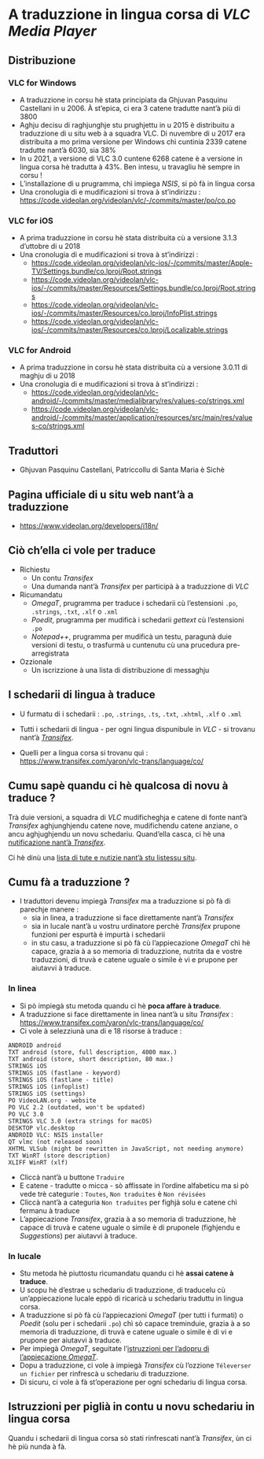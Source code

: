 # A traduzzione in lingua corsa di _VLC Media Player_

## Distribuzione
### VLC for Windows
- A traduzzione in corsu hè stata principiata da Ghjuvan Pasquinu Castellani in u 2006. À st’epica, ci era 3 catene tradutte nant’à più di 3800
- Aghju decisu di raghjunghje stu prughjettu in u 2015 è distribuitu a traduzzione di u situ web à a squadra VLC. Di nuvembre di u 2017 era distribuita a mo prima versione per Windows chì cuntinia 2339 catene tradutte nant’à 6030, sia 38%
- In u 2021, a versione di VLC 3.0 cuntene 6268 catene è a versione in lingua corsa hè tradutta à 43%. Ben intesu, u travagliu hè sempre in corsu !
- L’installazione di u prugramma, chì impiega _NSIS_, si pò fà in lingua corsa
- Una cronolugia di e mudificazioni si trova à st’indirizzu :
https://code.videolan.org/videolan/vlc/-/commits/master/po/co.po
### VLC for iOS
- A prima traduzzione in corsu hè stata distribuita cù a versione 3.1.3 d’uttobre di u 2018
- Una cronolugia di e mudificazioni si trova à st’indirizzi :
  - https://code.videolan.org/videolan/vlc-ios/-/commits/master/Apple-TV/Settings.bundle/co.lproj/Root.strings
  - https://code.videolan.org/videolan/vlc-ios/-/commits/master/Resources/Settings.bundle/co.lproj/Root.strings
  - https://code.videolan.org/videolan/vlc-ios/-/commits/master/Resources/co.lproj/InfoPlist.strings
  - https://code.videolan.org/videolan/vlc-ios/-/commits/master/Resources/co.lproj/Localizable.strings
### VLC for Android
- A prima traduzzione in corsu hè stata distribuita cù a versione 3.0.11 di maghju di u 2018
- Una cronolugia di e mudificazioni si trova à st’indirizzi :
  - https://code.videolan.org/videolan/vlc-android/-/commits/master/medialibrary/res/values-co/strings.xml
  - https://code.videolan.org/videolan/vlc-android/-/commits/master/application/resources/src/main/res/values-co/strings.xml

## Traduttori
- Ghjuvan Pasquinu Castellani, Patriccollu di Santa Maria è Sichè

## Pagina ufficiale di u situ web nant’à a traduzzione
- https://www.videolan.org/developers/i18n/

## Ciò ch’ella ci vole per traduce
- Richiestu
  - Un contu _Transifex_
  - Una dumanda nant’à _Transifex_ per participà à a traduzzione di _VLC_
- Ricumandatu
  - _OmegaT_, prugramma per traduce i schedarii cù l’estensioni `.po`, `.strings`, `.txt`, `.xlf` o `.xml`
  - _Poedit_, prugramma per mudificà i schedarii _gettext_ cù l’estensioni `.po`
  - _Notepad++_, prugramma per mudificà un testu, paragunà duie versioni di testu, o trasfurmà u cuntenutu cù una prucedura pre-arregistrata
- Ozzionale
  - Un iscrizzione à una lista di distribuzione di messaghju

## I schedarii di lingua à traduce

- U furmatu di i schedarii : `.po`, `.strings`, `.ts`, `.txt`, `.xhtml`, `.xlf` o `.xml`

- Tutti i schedarii di lingua - per ogni lingua dispunibule in _VLC_ - si trovanu nant’à [_Transifex_](https://www.transifex.com/yaron/vlc-trans/languages/).

- Quelli per a lingua corsa si trovanu quì :  
  https://www.transifex.com/yaron/vlc-trans/language/co/

## Cumu sapè quandu ci hè qualcosa di novu à traduce ?
Trà duie versioni, a squadra di _VLC_ mudificheghja e catene di fonte nant’à _Transifex_ aghjunghjendu catene nove, mudifichendu catene anziane, o ancu aghjughjendu un novu schedariu.  Quand’ella casca, ci hè una [nutificazione nant’à _Transifex_](https://www.transifex.com/notices/list/).

Ci hè dinù una [lista di tute e nutizie nant’à stu listessu situ](https://www.transifex.com/yaron/vlc-trans/announcements/).

## Cumu fà a traduzzione ?
- I traduttori devenu impiegà _Transifex_ ma a traduzzione si pò fà di parechje manere :
  - sia in linea, a traduzzione si face direttamente nant’à _Transifex_
  - sia in lucale nant’à u vostru urdinatore perchè _Transifex_ prupone funzioni per espurtà è impurtà i schedarii
  - in stu casu, a traduzzione si pò fà cù l’appiecazione _OmegaT_ chì hè capace, grazia à a so memoria di traduzzione, nutrita da e vostre traduzzioni, di truvà e catene uguale o simile è vi e prupone per aiutavvi à traduce.

### In linea
- Si pò impiegà stu metoda quandu ci hè __poca affare à traduce__.
- A traduzzione si face direttamente in linea nant’à u situ _Transifex_ :  
  https://www.transifex.com/yaron/vlc-trans/language/co/
- Ci vole à selezziunà una di e 18 risorse à traduce :
```
ANDROID android
TXT android (store, full description, 4000 max.)
TXT android (store, short description, 80 max.)
STRINGS iOS
STRINGS iOS (fastlane - keyword)
STRINGS iOS (fastlane - title)
STRINGS iOS (infoplist)
STRINGS iOS (settings)
PO VideoLAN.org - website
PO VLC 2.2 (outdated, won't be updated)
PO VLC 3.0
STRINGS VLC 3.0 (extra strings for macOS)
DESKTOP vlc.desktop
ANDROID VLC: NSIS installer
QT vlmc (not released soon)
XHTML VLSub (might be rewritten in JavaScript, not needing anymore)
TXT WinRT (store description)
XLIFF WinRT (xlf)
```
- Cliccà nant’à u buttone `Traduire`
- E catene - tradutte o micca - sò affissate in l’ordine alfabeticu ma si pò vede trè categurie : `Toutes`, `Non traduites` è `Non révisées`
- Cliccà nant’à a categuria `Non traduites` per fighjà solu e catene chì fermanu à traduce
- L’appiecazione _Transifex_, grazia à a so memoria di traduzzione, hè capace di truvà e catene uguale o simile è di pruponele (fighjendu e _Suggestions_) per aiutavvi à traduce.

### In lucale
- Stu metoda hè piuttostu ricumandatu quandu ci hè __assai catene à traduce__.
- U scopu hè d’estrae u schedariu di traduzzione, di traducelu cù un’appiecazione lucale eppò di ricaricà u schedariu traduttu in lingua corsa.
- A traduzzione si pò fà cù l’appiecazioni _OmegaT_ (per tutti i furmati) o _Poedit_ (solu per i schedarii `.po`) chì sò capace treminduie, grazia à a so memoria di traduzzione, di truvà e catene uguale o simile è di vi e prupone per aiutavvi à traduce.
- Per impiegà _OmegaT_, seguitate l’[istruzzioni per l’adopru di l’appiecazione _OmegaT_](OmegaT.md).
- Dopu a traduzzione, ci vole à impiegà _Transifex_ cù l’ozzione `Téleverser un fichier` per rinfrescà u schedariu di traduzzione.
- Di sicuru, ci vole à fà st’operazione per ogni schedariu di lingua corsa.

## Istruzzioni per piglià in contu u novu schedariu in lingua corsa

Quandu i schedarii di lingua corsa sò stati rinfrescati nant’à _Transifex_, ùn ci hè più nunda à fà.
